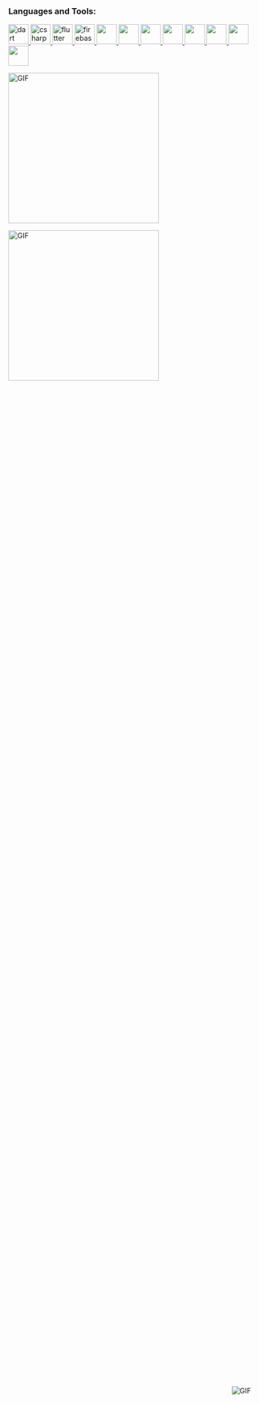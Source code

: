 
### Languages and Tools:
<p align="left">
  <a href="https://www.dart.dev" target="_blank" rel="noreferrer">
    <img src="https://raw.githubusercontent.com/devicons/devicon/master/icons/dart/dart-original.svg" alt="dart" width="40" height="40"/>
  </a>
  <a href="https://www.w3schools.com/cs/" target="_blank" rel="noreferrer">
    <img src="https://raw.githubusercontent.com/devicons/devicon/master/icons/csharp/csharp-original.svg" alt="csharp" width="40" height="40"/>
  </a>
  <a href="https://flutter.dev" target="_blank" rel="noreferrer">
    <img src="https://raw.githubusercontent.com/devicons/devicon/master/icons/flutter/flutter-original.svg" alt="flutter" width="40" height="40"/>
  </a>
  <a href="https://firebase.google.com" target="_blank" rel="noreferrer">
    <img src="https://raw.githubusercontent.com/devicons/devicon/master/icons/firebase/firebase-plain.svg" alt="firebase" width="40" height="40"/>
  </a>
   <a href="https://es.wikipedia.org/wiki/Archivo:JavaScript-logo.png" target="_blank" rel="noreferrer">
    <img src="https://upload.wikimedia.org/wikipedia/commons/6/6a/JavaScript-logo.png" width="40" height="40"/>
  </a>
</a>
   <a href="https://www.typescriptlang.org/branding/" target="_blank" rel="noreferrer">
    <img src="https://cdn.worldvectorlogo.com/logos/typescript-2.svg" width="40" height="40"/>
  </a>
  <a href="https://logospng.org/d/?l=aHR0cHM6Ly9sb2dvc3BuZy5vcmcvZG93bmxvYWQvaHRtbC01L2xvZ28taHRtbC01LTc2OC5wbmd8TG9nbyBIVE1MIDV8SFRNTDUgZSB1bWEgbGluZ3VhZ2VtIGRlIG1hcmNhY2FvIHVzYWRhIHBhcmEgZXN0cnV0dXJhciBlIGFwcmVzZW50YXIgY29udGV1ZG8gbmEgV29ybGQgV2lkZSBXZWIu" target="_blank" rel="noreferrer">
    <img src="https://logospng.org/download/html-5/logo-html-5-768.png" width="40" height="40"/>
  </a>
   <a href="https://tailwindcss.com/" target="_blank" rel="noreferrer">
    <img src="https://raw.githubusercontent.com/devicons/devicon/master/icons/css3/css3-original-wordmark.svg" width="40" height="40"/>
  </a>
   <a href="https://getbootstrap.com/" target="_blank" rel="noreferrer">
    <img src="https://getbootstrap.com/docs/5.3/assets/brand/bootstrap-logo-shadow.png" width="40" height="40"/>
  </a>
  </a>
  <a href="https://nodejs.org/en/about/branding" target="_blank" rel="noreferrer">
    <img src="https://nodejs.org/static/logos/nodejsLight.svg" width="40" height="40"/>
  </a>
   <a href="https://www.google.com/search?sca_esv=219e40ae4658da95&sxsrf=AHTn8zrUJ05KXh0tF4I_Pa0wYCawOYE_uA:1746142217444&q=nest.js+logo&udm=2&fbs=ABzOT_BnMAgCWdhr5zilP5f1cnRvK9uZj3HA_MTJAA6lXR8yQElaIApxtef1-RKg2CcwxXZXWlQ6hBCdDT6diQURAAwgUtj_wq4LLUgBoz7X4yTlMd_EoCPdAX_4YDnH5kTHyIV8Jv4glJOk4Z51EU80dEk6LtVFTIynq4xD2EmPKoN-CiXU7qs1Si-MVgtDI-hfcS5DWWFNfaBltoQcnzd3WOCvf7il0g&sa=X&ved=2ahUKEwj5nOTUtoONAxX3H7kGHZQsNokQtKgLegQIFBAB&biw=1920&bih=959&dpr=1#vhid=k2YZ2XpbWCGpxM&vssid=mosaic" target="_blank" rel="noreferrer">
    <img src="https://logowik.com/content/uploads/images/nestjs-node-js1721157583.logowik.com.webp" width="40" height="40"/>
  </a>

  <a href="https://www.postgresql.org/" target="_blank" rel="noreferrer">
    <img src="https://www.postgresql.org/media/img/about/press/elephant.png" width="40" height="40"/>
  </a>
</p>
<p align="left">
  <img src="https://media.giphy.com/media/v1.Y2lkPTc5MGI3NjExeW1kNTNkamN3Z3VteDNwbXYyODlpdDVmeG0yejV6bjl6ZHNhOXdqbyZlcD12MV9naWZzX3NlYXJjaCZjdD1n/Hw0wIr1YL75VC/giphy.gif" alt="GIF" width="300" />
</p>
<p align="left">
  <img src="https://media4.giphy.com/media/v1.Y2lkPTc5MGI3NjExNXpkY2NyMWZyMDR4NTltYmo0aGhucHM3ajRyNzk5OXN1dG9mZXN3MiZlcD12MV9pbnRlcm5hbF9naWZfYnlfaWQmY3Q9Zw/bI8I9LaRXeN6E/giphy.gif" alt="GIF" width="300" />
</p>
<div style="display: flex; justify-content: flex-end; align-items: center; height: 100vh;">
  <img src="https://media3.giphy.com/media/v1.Y2lkPTc5MGI3NjExNDFrMmRvaTZrbXJtNjV5cm81eDBuYWJtb2o2MjR6bDN5dDZzZHNvdiZlcD12MV9pbnRlcm5hbF9naWZfYnlfaWQmY3Q9Zw/OVQjqII3omI4OaVnWO/giphy.gif" alt="GIF" style="max-width: 300px; max-height: 300px; margin-right: 20px;">
</div>
